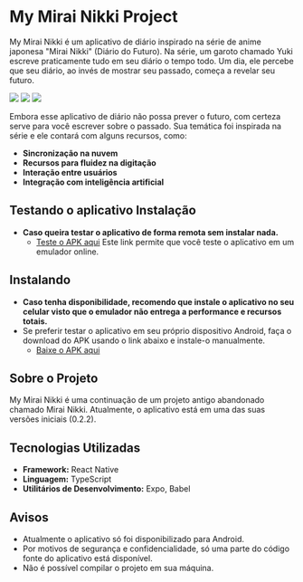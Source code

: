 # My Mirai Nikki Project

My Mirai Nikki é um aplicativo de diário inspirado na série de anime japonesa "Mirai Nikki" (Diário do Futuro). Na série, um garoto chamado Yuki escreve praticamente tudo em seu diário o tempo todo. Um dia, ele percebe que seu diário, ao invés de mostrar seu passado, começa a revelar seu futuro.

![](https://media.discordapp.net/attachments/1236293370284867664/1238594435059814400/2024-05-10_17-50-54_High_Res_Screenshot.png?ex=663fda75&is=663e88f5&hm=2cb74f634e2d53c1c2033b842c481266001c801938493e41ad54d9a00752b262&=&format=webp&quality=lossless&width=213&height=473)
![](https://media.discordapp.net/attachments/1236293370284867664/1238594435743219734/2024-05-10_17-51-25_High_Res_Screenshot.png?ex=663fda75&is=663e88f5&hm=9092df27eda0fc8ad3c5bd13fb6270c8fa04dd96a926c1c1da5f7a340796bfa8&=&format=webp&quality=lossless&width=213&height=473)
![](https://media.discordapp.net/attachments/1236293370284867664/1238594434593980546/2024-05-10_17-51-36_High_Res_Screenshot.png?ex=663fda75&is=663e88f5&hm=e52e2fca1a16591ab32825ee7767527fd2f2ad3a4deea7bd7c5236706825c8de&=&format=webp&quality=lossless&width=213&height=473)



Embora esse aplicativo de diário não possa prever o futuro, com certeza serve para você escrever sobre o passado. Sua temática foi inspirada na série e ele contará com alguns recursos, como:

- **Sincronização na nuvem** 
- **Recursos para fluidez na digitação** 
- **Interação entre usuários** 
- **Integração com inteligência artificial** 

## Testando o aplicativo Instalação

- **Caso queira testar o aplicativo de forma remota sem instalar nada.**
  - [Teste o APK aqui](https://appetize.io/app/e6nvkaxqz6b67ae53zh2sphs4y?device=pixel7&osVersion=13.0)
  Este link permite que você teste o aplicativo em um emulador online.

## Instalando
- **Caso tenha disponibilidade, recomendo que instale o aplicativo no seu celular visto que o emulador não entrega a performance e recursos totais.**
- Se preferir testar o aplicativo em seu próprio dispositivo Android, faça o download do APK usando o link abaixo e instale-o manualmente. 
  - [Baixe o APK aqui](https://expo.dev/accounts/jailsonmartinsfilho/projects/MyMiraiNikki/builds/b6581b5a-b7f0-4812-ae4a-a4e9c1152a34)
    
## Sobre o Projeto
My Mirai Nikki é uma continuação de um projeto antigo abandonado chamado Mirai Nikki. Atualmente, o aplicativo está em uma das suas versões iniciais (0.2.2).

## Tecnologias Utilizadas

- **Framework:** React Native
- **Linguagem:** TypeScript
- **Utilitários de Desenvolvimento:** Expo, Babel
  
## Avisos
- Atualmente o aplicativo só foi disponibilizado para Android.
- Por motivos de segurança e confidencialidade, só uma parte do código fonte do aplicativo está disponível.
- Não é possível compilar o projeto em sua máquina.
